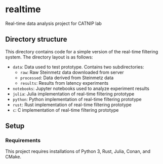 # realtime

Real-time data analysis project for CATNIP lab

## Directory structure

This directory contains code for a simple version of the real-time filtering system. The directory layout is as follows:

- `data`: Data used to test prototype. Contains two subdirectories:
    - `raw`: Raw Steinmetz data downloaded from server 
    - `processed`: Data derived from Steinmetz data
    - `results`: Results from latency experiments
- `notebooks`: Jupyter notebooks used to analyze experiment results
- `julia`: Julia implementation of real-time filtering prototype
- `python`: Python implementation of real-time filtering prototype
- `rust`: Rust implementation of real-time filtering prototype
- `c`: C implementation of real-time filtering prototype

## Setup

### Requirements

This project requires installations of Python 3, Rust, Julia, Conan, and CMake.

